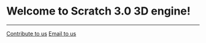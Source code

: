 # Welcome to Scratch 3.0 3D engine!
-----
[Contribute to us](https://144881-studios.github.io/3d-engine/contribute) [Email to us](mailto:cyy144881@icloud.com?subject=Scratch%203.0%203D%20engine)
